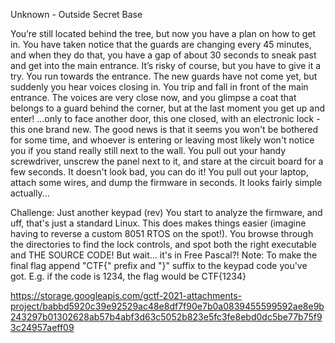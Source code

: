 Unknown - Outside Secret Base


You’re still located behind the tree, but now you have a plan on how to get in. You have taken notice that the guards are changing every 45 minutes, and when they do that, you have a gap of about 30 seconds to sneak past and get into the main entrance. It’s risky of course, but you have to give it a try. You run towards the entrance. The new guards have not come yet, but suddenly you hear voices closing in. You trip and fall in front of the main entrance. The voices are very close now, and you glimpse a coat that belongs to a guard behind the corner, but at the last moment you get up and enter! ...only to face another door, this one closed, with an electronic lock - this one brand new. The good news is that it seems you won't be bothered for some time, and whoever is entering or leaving most likely won't notice you if you stand really still next to the wall. You pull out your handy screwdriver, unscrew the panel next to it, and stare at the circuit board for a few seconds. It doesn't look bad, you can do it! You pull out your laptop, attach some wires, and dump the firmware in seconds. It looks fairly simple actually...

Challenge: Just another keypad (rev)
You start to analyze the firmware, and uff, that's just a standard Linux. This does makes things easier (imagine having to reverse a custom 8051 RTOS on the spot!). You browse through the directories to find the lock controls, and spot both the right executable and THE SOURCE CODE! But wait... it's in Free Pascal?! Note: To make the final flag append "CTF{" prefix and "}" suffix to the keypad code you've got. E.g. if the code is 1234, the flag would be CTF{1234}


https://storage.googleapis.com/gctf-2021-attachments-project/babbd5920c39e92529ac48e8df7f90e7b0a0839455599592ae8e9b243297b01302628ab57b4abf3d63c5052b823e5fc3fe8ebd0dc5be77b75f93c24957aeff09